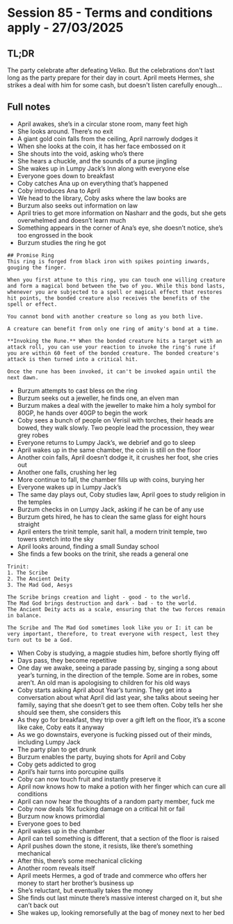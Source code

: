 # Session 85 - Terms and conditions apply - 27/03/2025
## TL;DR
The party celebrate after defeating Velko. But the celebrations don't last long as the party prepare for their day in court. April meets Hermes, she strikes a deal with him for some cash, but doesn't listen carefully enough...

## Full notes
- April awakes, she’s in a circular stone room, many feet high
- She looks around. There’s no exit
- A giant gold coin falls from the ceiling, April narrowly dodges it
- When she looks at the coin, it has her face embossed on it
- She shouts into the void, asking who’s there
- She hears a chuckle, and the sounds of a purse jingling
- She wakes up in Lumpy Jack’s Inn along with everyone else
- Everyone goes down to breakfast
- Coby catches Ana up on everything that’s happened
- Coby introduces Ana to April
- We head to the library, Coby asks where the law books are
- Burzum also seeks out information on law
- April tries to get more information on Nasharr and the gods, but she gets overwhelmed and doesn’t learn much
- Something appears in the corner of Ana’s eye, she doesn’t notice, she’s too engrossed in the book
- Burzum studies the ring he got
```
## Promise Ring
This ring is forged from black iron with spikes pointing inwards, gouging the finger.

When you first attune to this ring, you can touch one willing creature and form a magical bond between the two of you. While this bond lasts, whenever you are subjected to a spell or magical effect that restores hit points, the bonded creature also receives the benefits of the spell or effect.

You cannot bond with another creature so long as you both live.

A creature can benefit from only one ring of amity's bond at a time.

**Invoking the Rune.** When the bonded creature hits a target with an attack roll, you can use your reaction to invoke the ring's rune if you are within 60 feet of the bonded creature. The bonded creature's attack is then turned into a critical hit.

Once the rune has been invoked, it can't be invoked again until the next dawn.
```
- Burzum attempts to cast bless on the ring
- Burzum seeks out a jeweller, he finds one, an elven man
- Burzum makes a deal with the jeweller to make him a holy symbol for 80GP, he hands over 40GP to begin the work
- Coby sees a bunch of people on Verisil with torches, their heads are bowed, they walk slowly. Two people lead the procession, they wear grey robes
- Everyone returns to Lumpy Jack’s, we debrief and go to sleep
- April wakes up in the same chamber, the coin is still on the floor
- Another coin falls, April doesn’t dodge it, it crushes her foot, she cries out
- Another one falls, crushing her leg
- More continue to fall, the chamber fills up with coins, burying her
- Everyone wakes up in Lumpy Jack’s
- The same day plays out, Coby studies law, April goes to study religion in the temples
- Burzum checks in on Lumpy Jack, asking if he can be of any use
- Burzum gets hired, he has to clean the same glass for eight hours straight
- April enters the trinit temple, sanit hall, a modern trinit temple, two towers stretch into the sky
- April looks around, finding a small Sunday school
- She finds a few books on the trinit, she reads a general one
```
Trinit:
1. The Scribe
2. The Ancient Deity
3. The Mad God, Aesys

The Scribe brings creation and light - good - to the world.
The Mad God brings destruction and dark - bad - to the world.
The Ancient Deity acts as a scale, ensuring that the two forces remain in balance. 

The Scribe and The Mad God sometimes look like you or I: it can be very important, therefore, to treat everyone with respect, lest they turn out to be a God.
```
- When Coby is studying, a magpie studies him, before shortly flying off
- Days pass, they become repetitive
- One day we awake, seeing a parade passing by, singing a song about year’s turning, in the direction of the temple. Some are in robes, some aren’t. An old man is apologising to children for his old ways
- Coby starts asking April about Year’s turning. They get into a conversation about what April did last year, she talks about seeing her family, saying that she doesn’t get to see them often. Coby tells her she should see them, she considers this
- As they go for breakfast, they trip over a gift left on the floor, it’s a scone like cake, Coby eats it anyway
- As we go downstairs, everyone is fucking pissed out of their minds, including Lumpy Jack
- The party plan to get drunk
- Burzum enables the party, buying shots for April and Coby
- Coby gets addicted to grog
- April’s hair turns into porcupine quills
- Coby can now touch fruit and instantly preserve it
- April now knows how to make a potion with her finger which can cure all conditions
- April can now hear the thoughts of a random party member, fuck me
- Coby now deals 16x fucking damage on a critical hit or fail
- Burzum now knows primordial
- Everyone goes to bed
- April wakes up in the chamber
- April can tell something is different, that a section of the floor is raised
- April pushes down the stone, it resists, like there’s something mechanical
- After this, there’s some mechanical clicking
- Another room reveals itself
- April meets Hermes, a god of trade and commerce who offers her money to start her brother’s business up
- She’s reluctant, but eventually takes the money
- She finds out last minute there’s massive interest charged on it, but she can’t back out
- She wakes up, looking remorsefully at the bag of money next to her bed